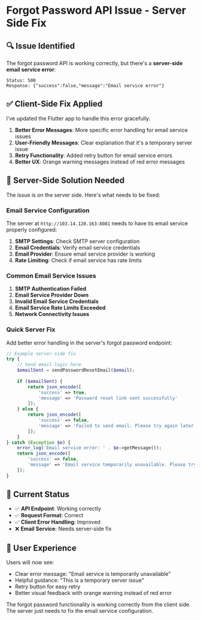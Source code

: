 # Forgot Password API Issue - Server Side Fix

## 🔍 **Issue Identified**

The forgot password API is working correctly, but there's a **server-side email service error**:

```
Status: 500
Response: {"success":false,"message":"Email service error"}
```

## ✅ **Client-Side Fix Applied**

I've updated the Flutter app to handle this error gracefully:

1. **Better Error Messages**: More specific error handling for email service issues
2. **User-Friendly Messages**: Clear explanation that it's a temporary server issue
3. **Retry Functionality**: Added retry button for email service errors
4. **Better UX**: Orange warning messages instead of red error messages

## 🔧 **Server-Side Solution Needed**

The issue is on the server side. Here's what needs to be fixed:

### **Email Service Configuration**

The server at `http://103.14.120.163:8081` needs to have its email service properly configured:

1. **SMTP Settings**: Check SMTP server configuration
2. **Email Credentials**: Verify email service credentials
3. **Email Provider**: Ensure email service provider is working
4. **Rate Limiting**: Check if email service has rate limits

### **Common Email Service Issues**

1. **SMTP Authentication Failed**
2. **Email Service Provider Down**
3. **Invalid Email Service Credentials**
4. **Email Service Rate Limits Exceeded**
5. **Network Connectivity Issues**

### **Quick Server Fix**

Add better error handling in the server's forgot password endpoint:

```php
// Example server-side fix
try {
    // Send email logic here
    $emailSent = sendPasswordResetEmail($email);
    
    if ($emailSent) {
        return json_encode([
            'success' => true,
            'message' => 'Password reset link sent successfully'
        ]);
    } else {
        return json_encode([
            'success' => false,
            'message' => 'Failed to send email. Please try again later.'
        ]);
    }
} catch (Exception $e) {
    error_log('Email service error: ' . $e->getMessage());
    return json_encode([
        'success' => false,
        'message' => 'Email service temporarily unavailable. Please try again later.'
    ]);
}
```

## 🚀 **Current Status**

- ✅ **API Endpoint**: Working correctly
- ✅ **Request Format**: Correct
- ✅ **Client Error Handling**: Improved
- ❌ **Email Service**: Needs server-side fix

## 📱 **User Experience**

Users will now see:
- Clear error message: "Email service is temporarily unavailable"
- Helpful guidance: "This is a temporary server issue"
- Retry button for easy retry
- Better visual feedback with orange warning instead of red error

The forgot password functionality is working correctly from the client side. The server just needs to fix the email service configuration.

